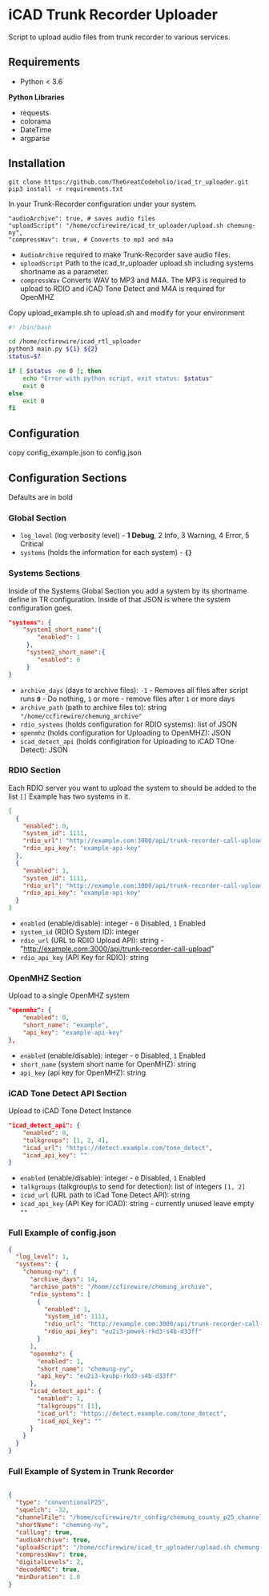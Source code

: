 # iCAD Trunk Recorder Uploader
Script to upload audio files from trunk recorder to various services.

## Requirements
- Python < 3.6

**Python Libraries**
- requests 
- colorama
- DateTime
- argparse

## Installation
`git clone https://github.com/TheGreatCodeholio/icad_tr_uploader.git`
`pip3 install -r requirements.txt`

In your Trunk-Recorder configuration under your system.
```
"audioArchive": true, # saves audio files
"uploadScript": "/home/ccfirewire/icad_tr_uploader/upload.sh chemung-ny",
"compressWav": true, # Converts to mp3 and m4a 
```

- `AudioArchive` required to make Trunk-Recorder save audio files.
- `uploadScript` Path to the icad_tr_uploader upload.sh including systems shortname as a parameter.
- `compressWav` Converts WAV to MP3 and M4A. The MP3 is required to upload to RDIO and iCAD Tone Detect and M4A is required for OpenMHZ


Copy upload_example.sh to upload.sh and modify for your environment
```bash
#! /bin/bash

cd /home/ccfirewire/icad_rtl_uploader
python3 main.py ${1} ${2}
status=$?

if [ $status -ne 0 ]; then
    echo "Error with python script, exit status: $status"
    exit 0
else
    exit 0
fi

```

## Configuration
copy config_example.json to config.json



## Configuration Sections
Defaults are in bold

### Global Section
- `log_level` (log verbosity level) - **1 Debug**, 2 Info, 3 Warning, 4 Error, 5 Critical
- `systems` (holds the information for each system) - **`{}`**

### Systems Sections
Inside of the Systems Global Section you add a system by its shortname define in TR configuration. Inside of that JSON is where the system configuration goes.
```json
"systems": {
    "system1_short_name":{
        "enabled": 1
     },
     "system2_short_name":{
        "enabled": 0
     }
}
```

- `archive_days` (days to archive files): `-1` - Removes all files after script runs **`0`** - Do nothing, `1` or more - remove files after `1` or more days 
- `archive_path` (path to archive files to): string `"/home/ccfirewire/chemung_archive"`
- `rdio_systems` (holds configuration for RDIO systems): list of JSON
- `openmhz` (holds configuration for Uploading to OpenMHZ): JSON
- `icad_detect_api` (holds configiration for Uploading to iCAD TOne Detect): JSON

### RDIO Section
Each RDIO server you want to upload the system to should be added to the list `[]`
Example has two systems in it. 
```json
[
  {
    "enabled": 0,
    "system_id": 1111,
    "rdio_url": "http://example.com:3000/api/trunk-recorder-call-upload",
    "rdio_api_key": "example-api-key"
  },
  {
    "enabled": 1,
    "system_id": 1111,
    "rdio_url": "http://example.com:3000/api/trunk-recorder-call-upload",
    "rdio_api_key": "example-api-key"
  }
]
```

- `enabled` (enable/disable): integer - `0` Disabled, `1` Enabled
- `system_id` (RDIO System ID): integer
- `rdio_url` (URL to RDIO Upload API): string - "http://example.com:3000/api/trunk-recorder-call-upload"
- `rdio_api_key` (API Key for RDIO): string

### OpenMHZ Section
Upload to a single OpenMHZ system
```json
"openmhz": {
    "enabled": 0,
    "short_name": "example",
    "api_key": "example-api-key"
},
```

- `enabled` (enable/disable): integer - `0` Disabled, `1` Enabled
- `short_name` (system short name for OpenMHZ): string
- `api_key` (api key for OpenMHZ): string

### iCAD Tone Detect API Section
Upload to iCAD Tone Detect Instance

```json
"icad_detect_api": {
    "enabled": 0,
    "talkgroups": [1, 2, 4],
    "icad_url": "https://detect.example.com/tone_detect",
    "icad_api_key": ""
}
```
- `enabled` (enable/disable): integer - `0` Disabled, `1` Enabled
- `talkgroups` (talkgroup\s to send for detection): list of integers `[1, 2]`
- `icad_url` (URL path to iCad Tone Detect API): string 
- `icad_api_key` (API Key for iCAD): string - currently unused leave empty `""`

### Full Example of config.json
```json
{
  "log_level": 1,
  "systems": {
    "chemung-ny": {
      "archive_days": 14,
      "archive_path": "/home/ccfirewire/chemung_archive",
      "rdio_systems": [
        {
          "enabled": 1,
          "system_id": 1111,
          "rdio_url": "http://example.com:3000/api/trunk-recorder-call-upload",
          "rdio_api_key": "eu2i3-pmwek-rkd3-s4b-d33ff"
        }
      ],
      "openmhz": {
        "enabled": 1,
        "short_name": "chemung-ny",
        "api_key": "eu2i3-kyubp-rkd3-s4b-d33ff"
      },
      "icad_detect_api": {
        "enabled": 1,
        "talkgroups": [1],
        "icad_url": "https://detect.example.com/tone_detect",
        "icad_api_key": ""
      }
    }
  }
}
```

### Full Example of System in Trunk Recorder
```json

{
  "type": "conventionalP25",
  "squelch": -32,
  "channelFile": "/home/ccfirewire/tr_config/chemung_county_p25_channels.csv",
  "shortName": "chemung-ny",
  "callLog": true,
  "audioArchive": true,
  "uploadScript": "/home/ccfirewire/icad_tr_uploader/upload.sh chemung-ny",
  "compressWav": true,
  "digitalLevels": 2,
  "decodeMDC": true,
  "minDuration": 1.0
}
```